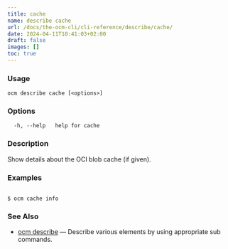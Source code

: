 ```yaml
---
title: cache
name: describe cache
url: /docs/the-ocm-cli/cli-reference/describe/cache/
date: 2024-04-11T10:41:03+02:00
draft: false
images: []
toc: true
---
```

### Usage

```
ocm describe cache [<options>]
```

### Options

```
  -h, --help   help for cache
```

### Description


Show details about the OCI blob cache (if given).
	

### Examples

```

$ ocm cache info

```

### See Also

* [ocm describe](/docs/the-ocm-cli/cli-reference/describe)	 &mdash; Describe various elements by using appropriate sub commands.


